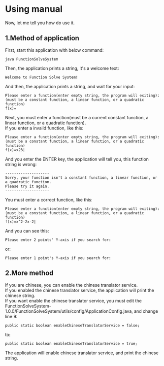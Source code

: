 # Using manual
Now, let me tell you how do use it.
## 1.Method of application
First, start this application with below command:
```
java FunctionSolveSystem
```
Then, the application prints a string, it's a welcome text:
```
Welcome to Function Solve System!
```
And then, the application prints a string, and wait for your input:
```
Please enter a function(enter empty string, the program will exiting):
(must be a constant function, a linear function, or a quadratic function)
f(x)=
```
Next, you must enter a function(must be a current constant function, a linear function, or a quadratic function).\
If you enter a invaild function, like this:
```
Please enter a function(enter empty string, the program will exiting):
(must be a constant function, a linear function, or a quadratic function)
f(x)=x23|
```
And you enter the ENTER key, the application will tell you, this function string is wrong:
```
--------------------
Sorry, your function isn't a constant function, a linear function, or a quadratic function.
Please try it again.
--------------------
```
You must enter a correct function, like this:
```
Please enter a function(enter empty string, the program will exiting):
(must be a constant function, a linear function, or a quadratic function)
f(x)=x^2-2x-2|
```
And you can see this:
```
Please enter 2 points' Y-axis if you search for:
```
or:
```
Please enter 1 point's Y-axis if you search for:
```


## 2.More method
If you are chinese, you can enable the chinese translator service.\
If you enabled the chinese translator service, the application will print the chinese string.\
If you want enable the chinese translator service, you must edit the FunctionSolveSystem-1.0.0/FunctionSolveSystem/utils/config/ApplicationConfig.java, and change line 9:
```
public static boolean enableChineseTranslatorService = false;
```
to:
```
public static boolean enableChineseTranslatorService = true;
```
The application will enable chinese translator service, and print the chinese string.

